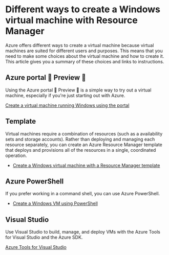 <properties
	pageTitle="Different ways to create a Windows VM | Azure"
	description="Lists the different ways to create a Windows virtual machine with Resource Manager."
	services="virtual-machines-windows"
	documentationCenter=""
	authors="cynthn"
	manager="timlt"
	editor=""
	tags="azure-resource-manager,azure-service-management"/>

<tags
	ms.service="virtual-machines-windows"
	ms.date="03/11/2016"
	wacn.date=""/>

# Different ways to create a Windows virtual machine with Resource Manager

Azure offers different ways to create a virtual machine because virtual machines are suited for different users and purposes. This means that you need to make some choices about the virtual machine and how to create it. This article gives you a summary of these choices and links to instructions.

## Azure portal  Preview 

Using the Azure portal  Preview  is a simple way to try out a virtual machine, especially if you're just starting out with Azure.

[Create a virtual machine running Windows using the portal](/documentation/articles/virtual-machines-windows-hero-tutorial/)

## Template

Virtual machines require a combination of resources (such as a availability sets and storage accounts). Rather than deploying and managing each resource separately, you can create an Azure Resource Manager template that deploys and provisions all of the resources in a single, coordinated operation.

- [Create a Windows virtual machine with a Resource Manager template](/documentation/articles/virtual-machines-windows-ps-template/)


## Azure PowerShell

If you prefer working in a command shell, you can use Azure PowerShell.

- [Create a Windows VM using PowerShell](/documentation/articles/virtual-machines-windows-ps-create/)


## Visual Studio

Use Visual Studio to build, manage, and deploy VMs with the Azure Tools for Visual Studio and the Azure SDK.

[Azure Tools for Visual Studio](https://www.visualstudio.com/features/azure-tools-vs)

